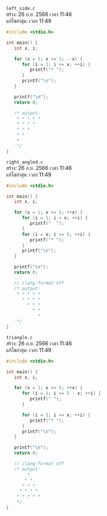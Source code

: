 `left_side.c`<br>
สร้าง: 26 ก.ย. 2566 เวลา 11:46<br>
แก้ไขล่าสุด: เวลา 11:49<br>

```c
#include <stdio.h>

int main() {
   int x, i;

   for (x = 5; x >= 1; --x) {
      for (i = 1; i <= x; ++i) {
         printf("* ");
      }
      printf("\n");
   }

   printf("\n");
   return 0;

   /* output:
    * * * * *
    * * * *
    * * *
    * *
    *
    */
}

```
`right_angled.c`<br>
สร้าง: 26 ก.ย. 2566 เวลา 11:46<br>
แก้ไขล่าสุด: เวลา 11:49<br>

```c
#include <stdio.h>

int main() {
   int x, i;

   for (x = 1; x <= 5; ++x) {
      for (i = 1; i < x; ++i) {
         printf("  ");
      }
      for (i = x; i <= 5; ++i) {
         printf("* ");
      }
      printf("\n");
   }

   printf("\n");
   return 0;

   // clang-format off
   /* output:
    * * * * *
      * * * *
        * * *
          * *
            *
    */
}

```
`triangle.c`<br>
สร้าง: 26 ก.ย. 2566 เวลา 11:46<br>
แก้ไขล่าสุด: เวลา 11:49<br>

```c
#include <stdio.h>

int main() {
   int x, i;

   for (x = 1; x <= 5; ++x) {
      for (i = 1; i <= 5 - x; ++i) {
         printf(" ");
      }

      for (i = 1; i <= x; ++i) {
         printf("* ");
      }
      printf("\n");
   }

   printf("\n");
   return 0;

   // clang-format off
   /* output:
        *
       * *
      * * *
     * * * *
    * * * * *
    */
}

```
